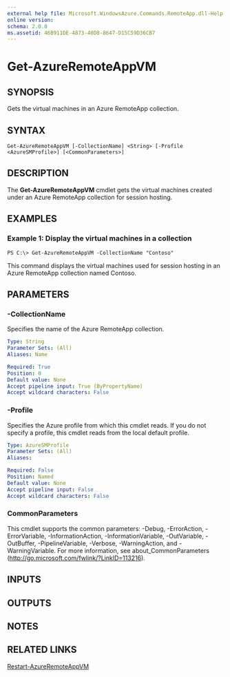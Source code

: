 ```yaml
---
external help file: Microsoft.WindowsAzure.Commands.RemoteApp.dll-Help.xml
online version: 
schema: 2.0.0
ms.assetid: 46B911DE-4873-40D8-8647-D15C59D36CB7
---
```


# Get-AzureRemoteAppVM

## SYNOPSIS
Gets the virtual machines in an Azure RemoteApp collection.

## SYNTAX

```
Get-AzureRemoteAppVM [-CollectionName] <String> [-Profile <AzureSMProfile>] [<CommonParameters>]
```

## DESCRIPTION
The **Get-AzureRemoteAppVM** cmdlet gets the virtual machines created under an Azure RemoteApp collection for session hosting.

## EXAMPLES

### Example 1: Display the virtual machines in a collection
```
PS C:\> Get-AzureRemoteAppVM -CollectionName "Contoso"
```

This command displays the virtual machines used for session hosting in an Azure RemoteApp collection named Contoso.

## PARAMETERS

### -CollectionName
Specifies the name of the Azure RemoteApp collection.

```yaml
Type: String
Parameter Sets: (All)
Aliases: Name

Required: True
Position: 0
Default value: None
Accept pipeline input: True (ByPropertyName)
Accept wildcard characters: False
```

### -Profile
Specifies the Azure profile from which this cmdlet reads.
If you do not specify a profile, this cmdlet reads from the local default profile.

```yaml
Type: AzureSMProfile
Parameter Sets: (All)
Aliases: 

Required: False
Position: Named
Default value: None
Accept pipeline input: False
Accept wildcard characters: False
```

### CommonParameters
This cmdlet supports the common parameters: -Debug, -ErrorAction, -ErrorVariable, -InformationAction, -InformationVariable, -OutVariable, -OutBuffer, -PipelineVariable, -Verbose, -WarningAction, and -WarningVariable. For more information, see about_CommonParameters (http://go.microsoft.com/fwlink/?LinkID=113216).

## INPUTS

## OUTPUTS

## NOTES

## RELATED LINKS

[Restart-AzureRemoteAppVM](./Restart-AzureRemoteAppVM.md)


